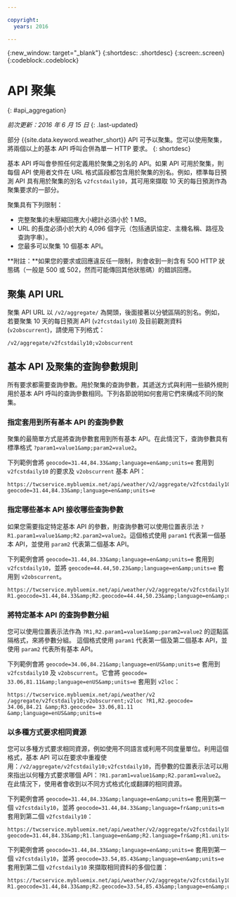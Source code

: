 ```yaml
---

copyright:
  years: 2016

---
```


{:new_window: target="_blank"}
{:shortdesc: .shortdesc}
{:screen:.screen}
{:codeblock:.codeblock}

# API 聚集
{: #api_aggregation}

*前次更新：2016 年 6 月 15 日*
{: .last-updated}

部分 {{site.data.keyword.weather_short}} API 可予以聚集。您可以使用聚集，將兩個以上的基本 API 呼叫合併為單一 HTTP 要求。
{: shortdesc}

基本 API 呼叫會參照任何定義用於聚集之別名的 API。如果 API 可用於聚集，則每個 API 使用者文件在 URL 格式區段都包含用於聚集的別名。例如，標準每日預測 API 具有用於聚集的別名 `v2fcstdaily10`，其可用來擷取 10 天的每日預測作為聚集要求的一部分。

聚集具有下列限制：

* 完整聚集的未壓縮回應大小總計必須小於 1 MB。
* URL 的長度必須小於大約 4,096 個字元（包括通訊協定、主機名稱、路徑及查詢字串）。
* 您最多可以聚集 10 個基本 API。

**附註：**如果您的要求或回應違反任一限制，則會收到一則含有 500 HTTP 狀態碼（一般是 500 或 502，然而可能傳回其他狀態碼）的錯誤回應。

## 聚集 API URL
聚集 API URL 以 `/v2/aggregate/` 為開頭，後面接著以分號區隔的別名。例如，若要聚集 10 天的每日預測 API (`v2fcstdaily10`) 及目前觀測資料 (`v2obscurrent`)，請使用下列格式：

```
/v2/aggregate/v2fcstdaily10;v2obscurrent
```

## 基本 API 及聚集的查詢參數規則
所有要求都需要查詢參數。用於聚集的查詢參數，其遞送方式與利用一些額外規則用於基本 API 呼叫的查詢參數相同。下列各節說明如何套用它們來構成不同的聚集。

### 指定套用到所有基本 API 的查詢參數

聚集的最簡單方式是將查詢參數套用到所有基本 API。在此情況下，查詢參數具有標準格式 `?param1=value1&amp;param2=value2`。

下列範例會將 `geocode=31.44,84.33&amp;language=en&amp;units=e` 套用到 `v2fcstdaily10` 的要求及 `v2obscurrent` 基本 API：

```
https://twcservice.mybluemix.net/api/weather/v2/aggregate/v2fcstdaily10;v2obscurrent?geocode=31.44,84.33&amp;language=en&amp;units=e
```

### 指定哪些基本 API 接收哪些查詢參數

如果您需要指定特定基本 API 的參數，則查詢參數可以使用位置表示法 `?R1.param1=value1&amp;R2.param2=value2`。這個格式使用 `param1` 代表第一個基本 API，並使用 `param2` 代表第二個基本 API。

下列範例會將 `geocode=31.44,84.33&amp;language=en&amp;units=e` 套用到 `v2fcstdaily10`，並將 `geocode=44.44,50.23&amp;language=en&amp;units=e` 套用到 `v2obscurrent`。

```
https://twcservice.mybluemix.net/api/weather/v2/aggregate/v2fcstdaily10;v2obscurrent?R1.geocode=31.44,84.33&amp;R2.geocode=44.44,50.23&amp;language=en&amp;units=e
```

### 將特定基本 API 的查詢參數分組

您可以使用位置表示法作為 `?R1,R2.param1=value1&amp;param2=value2` 的逗點區隔格式，來將參數分組。
這個格式使用 `param1` 代表第一個及第二個基本 API，並使用 `param2` 代表所有基本 API。

下列範例會將 `geocode=34.06,84.21&amp;language=enUS&amp;units=e` 套用到 `v2fcstdaily10` 及 `v2obscurrent`。它會將 `geocode= 33.06,81.11&amp;language=enUS&amp;units=e` 套用到 `v2loc`：

```
https://twcservice.mybluemix.net/api/weather/v2 /aggregate/v2fcstdaily10;v2obscurrent;v2loc ?R1,R2.geocode= 34.06,84.21 &amp;R3.geocode= 33.06,81.11 &amp;language=enUS&amp;units=e
```

### 以多種方式要求相同資源

您可以多種方式要求相同資源，例如使用不同語言或利用不同度量單位。利用這個格式，基本 API 可以在要求中重複使用：`/v2/aggregate/v2fcstdaily10;v2fcstdaily10`，而參數的位置表示法可以用來指出以何種方式要求哪個 API：`?R1.param1=value1&amp;R2.param1=value2`。在此情況下，使用者會收到以不同方式格式化或翻譯的相同資源。


下列範例會將 `geocode=31.44,84.33&amp;language=en&amp;units=e` 套用到第一個 `v2fcstdaily10`，並將 `geocode=31.44,84.33&amp;language=fr&amp;units=m` 套用到第二個 `v2fcstdaily10`：

```
https://twcservice.mybluemix.net/api/weather/v2/aggregate/v2fcstdaily10;v2fcstdaily10?geocode=31.44,84.33&amp;R1.language=en&amp;R2.language=fr&amp;R1.units=e&amp;R2.units=m
```

下列範例會將 `geocode=31.44,84.33&amp;language=en&amp;units=e` 套用到第一個 `v2fcstdaily10`，並將 `geocode=33.54,85.43&amp;language=en&amp;units=e` 套用到第二個 `v2fcstdaily10` 來擷取相同資料的多個位置：

```
https://twcservice.mybluemix.net/api/weather/v2/aggregate/v2fcstdaily10;v2fcstdaily10?R1.geocode=31.44,84.33&amp;R2.geocode=33.54,85.43&amp;language=en&amp;units=e
```




